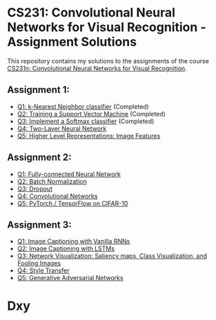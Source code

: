 # CS231: Convolutional Neural Networks for Visual Recognition - Assignment Solutions

This repository contains my solutions to the assignments of the course [CS231n: Convolutional Neural Networks for Visual Recognition](http://cs231n.stanford.edu/).

## Assignment 1:
- [Q1: k-Nearest Neighbor classifier](assignments/assignment1/knn.ipynb) (Completed)
- [Q2: Training a Support Vector Machine](assignments/assignment1/svm.ipynb) (Completed)
- [Q3: Implement a Softmax classifier](assignments/assignment1/softmax.ipynb) (Completed)
- [Q4: Two-Layer Neural Network](assignments/assignment1/two_layer_net.ipynb)
- [Q5: Higher Level Representations: Image Features](assignments/assignment1/features.ipynb)

## Assignment 2:
- [Q1: Fully-connected Neural Network](assignments/assignment2/FullyConnectedNets.ipynb)
- [Q2: Batch Normalization](assignments/assignment2/BatchNormalization.ipynb)
- [Q3: Dropout](assignments/assignment2/Dropout.ipynb)
- [Q4: Convolutional Networks](assignments/assignment2/ConvolutionalNetworks.ipynb)
- [Q5: PyTorch / TensorFlow on CIFAR-10](assignments/assignment2/TensorFlow.ipynb)

## Assignment 3:
- [Q1: Image Captioning with Vanilla RNNs](assignments/assignment3/RNN_Captioning.ipynb)
- [Q2: Image Captioning with LSTMs](assignments/assignment3/LSTM_Captioning.ipynb)
- [Q3: Network Visualization: Saliency maps, Class Visualization, and Fooling Images](assignments/assignment3/NetworkVisualization.ipynb)
- [Q4: Style Transfer](assignments/assignment3/StyleTransfer.ipynb)
- [Q5: Generative Adversarial Networks](assignments/assignment3/GANs.ipynb)

# Dxy